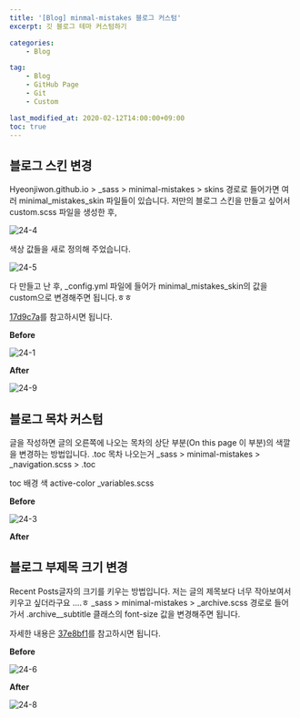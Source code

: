 ```yaml
---
title: '[Blog] minmal-mistakes 블로그 커스텀'
excerpt: 깃 블로그 테마 커스텀하기

categories:
    - Blog

tag:
    - Blog
    - GitHub Page
    - Git
    - Custom

last_modified_at: 2020-02-12T14:00:00+09:00
toc: true
---
```


## 블로그 스킨 변경
Hyeonjiwon.github.io > _sass > minimal-mistakes > skins 경로로 들어가면 여러 minimal_mistakes_skin 파일들이 있습니다. 
저만의 블로그 스킨을 만들고 싶어서 custom.scss 파일을 생성한 후, 

![24-4](https://user-images.githubusercontent.com/47733530/75219825-3532c800-57e1-11ea-8c7b-ad1be1c8321d.png)

색상 값들을 새로 정의해 주었습니다. 

![24-5](https://user-images.githubusercontent.com/47733530/75132289-c2aae500-5719-11ea-8e0e-419017ceda7a.png)

다 만들고 난 후, _config.yml 파일에 들어가 minimal_mistakes_skin의 값을 custom으로 변경해주면 됩니다.ㅎㅎ

[17d9c7a](https://github.com/Hyeonjiwon/Hyeonjiwon.github.io/commit/17d9c7aa620204d8e40b0574ada6406b56bb1774)를 참고하시면 됩니다. 

__Before__

![24-1](https://user-images.githubusercontent.com/47733530/75132258-a1e28f80-5719-11ea-8f4a-69289eab9cc9.png)

__After__

![24-9](https://user-images.githubusercontent.com/47733530/75222399-834aca00-57e7-11ea-99a2-25cd010af895.png)

## 블로그 목차 커스텀
글을 작성하면 글의 오른쪽에 나오는 목차의 상단 부분(On this page 이 부분)의 색깔을 변경하는 방법입니다. .toc 목차 나오는거 
_sass > minimal-mistakes > _navigation.scss > .toc

toc 배경 색
active-color
_variables.scss 

__Before__

![24-3](https://user-images.githubusercontent.com/47733530/75222774-4501da80-57e8-11ea-9e75-c475934481d8.png)

__After__


## 블로그 부제목 크기 변경
Recent Posts글자의 크기를 키우는 방법입니다. 저는 글의 제목보다 너무 작아보여서 키우고 싶더라구요 ....ㅎ 
_sass > minimal-mistakes > _archive.scss 경로로 들어가서 
.archive__subtitle 클래스의 font-size 값을 변경해주면 됩니다.

자세한 내용은 [37e8bf1](https://github.com/Hyeonjiwon/Hyeonjiwon.github.io/commit/37e8bf1c8c6c25fd6cd0e6769788579d4c4809e1)를 참고하시면 됩니다.

__Before__

![24-6](https://user-images.githubusercontent.com/47733530/75222367-6e6e3680-57e7-11ea-8c18-bc4aff1ca15e.png)

__After__

![24-8](https://user-images.githubusercontent.com/47733530/75222426-8e055f00-57e7-11ea-9297-8c41cbcfc95b.png)
